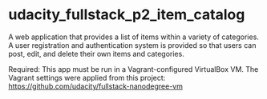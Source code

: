 # udacity_fullstack_p2_item_catalog

A web application that provides a list of items within a variety of categories.
A user registration and authentication system is provided so that users can post, edit, and delete their own items and categories.

Required: This app must be run in a Vagrant-configured VirtualBox VM. The Vagrant settings were applied from this project: https://github.com/udacity/fullstack-nanodegree-vm